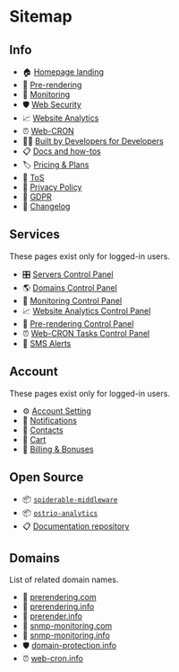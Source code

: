 # Sitemap

## Info

- 🏠 [Homepage landing](https://ostr.io)
- 🤖 [Pre-rendering](https://ostr.io/info/prerendering)
- 🔭 [Monitoring](https://ostr.io/info/monitoring)
- 🛡 [Web Security](https://ostr.io/info/domain-names-protection)
- 📈 [Website Analytics](https://ostr.io/info/web-analytics)
- ⏰ [Web-CRON](https://ostr.io/info/web-cron)
- 👨‍💻 [Built by Developers for Developers](https://ostr.io/info/built-by-developers-for-developers)
- 📋 [Docs and how-tos](https://ostr.io/info/docs)
- 🏷 [Pricing & Plans](https://ostr.io/info/pricing)
- 📔 [ToS](https://ostr.io/info/terms-and-conditions)
- 📔 [Privacy Policy](https://ostr.io/info/privacy-policy)
- 📔 [GDPR](https://ostr.io/info/gdpr)
- 👷 [Changelog](https://github.com/VeliovGroup/ostrio/blob/master/HISTORY.md)

## Services

These pages exist only for logged-in users.

- 🎛 [Servers Control Panel](https://ostr.io/service/servers)
- 🌎 [Domains Control Panel](https://ostr.io/service/domains)
- 🔭 [Monitoring Control Panel](https://ostr.io/service/monitoring)
- 📈 [Website Analytics Control Panel](https://ostr.io/service/analytics)
- 🤖 [Pre-rendering Control Panel](https://ostr.io/service/prerender)
- ⏰ [Web-CRON Tasks Control Panel](https://ostr.io/service/crons)
- 📲 [SMS Alerts](https://ostr.io/service/sms)

## Account

These pages exist only for logged-in users.

- ⚙️ [Account Setting](https://ostr.io/account)
- 🔔 [Notifications](https://ostr.io/account/notifications)
- 📓 [Contacts](https://ostr.io/account/contacts)
- 🛒 [Cart](https://ostr.io/account/cart)
- 🤑 [Billing & Bonuses](https://ostr.io/account/billing)

## Open Source

- 📦 [`spiderable-middleware`](https://github.com/VeliovGroup/spiderable-middleware#spiderable-middleware)
- 📦 [`ostrio-analytics`](https://github.com/VeliovGroup/ostrio-analytics/#analytics-for-ostrio)
- 📋 [Documentation repository](https://github.com/VeliovGroup/ostrio)

## Domains

List of related domain names.

- 🤖 [prerendering.com](https://prerendering.com)
- 🤖 [prerendering.info](https://prerendering.info)
- 🤖 [prerender.info](https://prerender.info)
- 🔭 [snmp-monitoring.com](https://snmp-monitoring.com)
- 🔭 [snmp-monitoring.info](https://snmp-monitoring.info)
- 🛡 [domain-protection.info](https://domain-protection.info)
- ⏰ [web-cron.info](https://web-cron.info)
